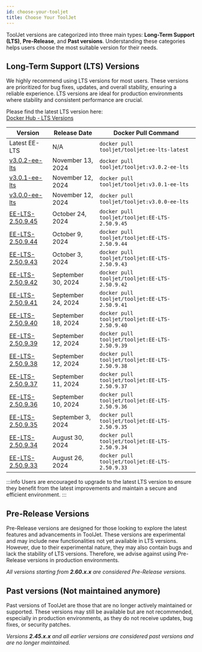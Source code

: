 ```yaml
---
id: choose-your-tooljet
title: Choose Your ToolJet
---
```


ToolJet versions are categorized into three main types: **Long-Term Support (LTS)**,  **Pre-Release**, and **Past versions**. Understanding these categories helps users choose the most suitable version for their needs.

## Long-Term Support (LTS) Versions

We highly recommend using LTS versions for most users. These versions are prioritized for bug fixes, updates, and overall stability, ensuring a reliable experience. LTS versions are ideal for production environments where stability and consistent performance are crucial.

Please find the latest LTS version here: <br/>
[Docker Hub - LTS Versions](https://hub.docker.com/r/tooljet/tooljet/tags?page_size=&ordering=&name=EE-LTS) 

| Version | Release Date | Docker Pull Command |
|---------|--------------|----------------------|
| Latest EE-LTS | N/A | `docker pull tooljet/tooljet:ee-lts-latest` |
| [v3.0.2-ee-lts](https://hub.docker.com/layers/tooljet/tooljet/v3.0.2-ee-lts/images/sha256-6cb558e5e3337c7fc1b9ffc830ce7096f19253ff5f2fad177afdb46fb0b0ea9d?context=explore) | November 13, 2024 | `docker pull tooljet/tooljet:v3.0.2-ee-lts` |
| [v3.0.1-ee-lts](https://hub.docker.com/layers/tooljet/tooljet/v3.0.1-ee-lts/images/sha256-b4f2e0779f76db07606ddd8a688cb7e06824837be3f507026ff91bb235efcc1d?context=explore) | November 12, 2024 | `docker pull tooljet/tooljet:v3.0.1-ee-lts` |
| [v3.0.0-ee-lts](https://hub.docker.com/layers/tooljet/tooljet/v3.0.0-ee-lts/images/sha256-989f1370c502e97555dd7e669f896ef6ba2ad1d4f317c53335105bf937b5b189?context=explore) | November 12, 2024 | `docker pull tooljet/tooljet:v3.0.0-ee-lts` |
| [EE-LTS-2.50.9.45](https://hub.docker.com/layers/tooljet/tooljet/EE-LTS-2.50.9.45/images/sha256-cb0030d66415ac52d156608fee2de8ce400cd4b2a7b3f865be331d13d939c883?context=explore) | October 24, 2024 | `docker pull tooljet/tooljet:EE-LTS-2.50.9.45` |
| [EE-LTS-2.50.9.44](https://hub.docker.com/layers/tooljet/tooljet/EE-LTS-2.50.9.44/images/sha256-739781626ba3b7a61890d5e6b633099fee12e0e14aa3d176ceafe102f4b4ca98?context=explore) | October 9, 2024 | `docker pull tooljet/tooljet:EE-LTS-2.50.9.44` |
| [EE-LTS-2.50.9.43](https://hub.docker.com/layers/tooljet/tooljet/EE-LTS-2.50.9.43/images/sha256-5d1cdd349872279ff23da9332dc0ec71c4ad637b35b728c44211f21fd206fa1c?context=explore) | October 3, 2024 | `docker pull tooljet/tooljet:EE-LTS-2.50.9.43` |
| [EE-LTS-2.50.9.42](https://hub.docker.com/layers/tooljet/tooljet/EE-LTS-2.50.9.42/images/sha256-767102dd525db7e4f2770d55db5a5862d1cc1507f752722d6eb24bae609fada7?context=explore) | September 30, 2024 | `docker pull tooljet/tooljet:EE-LTS-2.50.9.42` |
| [EE-LTS-2.50.9.41](https://hub.docker.com/layers/tooljet/tooljet/EE-LTS-2.50.9.41/images/sha256-d36444747af6f81d4456ca4d1f7dcf92c3e77e13e23ca9407c22de1c62451bd7?context=explore) | September 24, 2024 | `docker pull tooljet/tooljet:EE-LTS-2.50.9.41` |
| [EE-LTS-2.50.9.40](https://hub.docker.com/layers/tooljet/tooljet/EE-LTS-2.50.9.40/images/sha256-26338b926568dc514c26988f6cd01f84bb3edf950fac08982365fabb95900f78?context=explore) | September 18, 2024 | `docker pull tooljet/tooljet:EE-LTS-2.50.9.40` |
| [EE-LTS-2.50.9.39](https://hub.docker.com/layers/tooljet/tooljet/EE-LTS-2.50.9.39/images/sha256-6f1b7a00432e0e29a05adb375d3ddd9da877d6eb53d489be14ca0061953bbb57?context=explore) | September 12, 2024 | `docker pull tooljet/tooljet:EE-LTS-2.50.9.39` |
| [EE-LTS-2.50.9.38](https://hub.docker.com/layers/tooljet/tooljet/EE-LTS-2.50.9.38/images/sha256-1974afb5f8483f4bfb7bf7575d7d8b4f0f7747dd7c88139cbf559c3ce8b1fdbd?context=explore) | September 12, 2024 | `docker pull tooljet/tooljet:EE-LTS-2.50.9.38` |
| [EE-LTS-2.50.9.37](https://hub.docker.com/layers/tooljet/tooljet/EE-LTS-2.50.9.37/images/sha256-b1a13a5424bf14af77bb455f39e07d2a774303bcf4286aa7bd6d0a78c1a58e59?context=explore) | September 11, 2024 | `docker pull tooljet/tooljet:EE-LTS-2.50.9.37` |
| [EE-LTS-2.50.9.36](https://hub.docker.com/layers/tooljet/tooljet/EE-LTS-2.50.9.36/images/sha256-969ae46a17c5873882641b7e23b02e087874194d9546e0a55d21d49044becd9e?context=explore) | September 10, 2024 | `docker pull tooljet/tooljet:EE-LTS-2.50.9.36` |
| [EE-LTS-2.50.9.35](https://hub.docker.com/layers/tooljet/tooljet/EE-LTS-2.50.9.35/images/sha256-8a1b0014d470aff108ad75fd6982e01696740f2154a3bb49f08671b93d55485b?context=explore) | September 3, 2024 | `docker pull tooljet/tooljet:EE-LTS-2.50.9.35` |
| [EE-LTS-2.50.9.34](https://hub.docker.com/layers/tooljet/tooljet/EE-LTS-2.50.9.34/images/sha256-95af52997ec5b42fd5435bfef2f8996d0acc8234ae0541e155705ea4c689b272?context=explore) | August 30, 2024 | `docker pull tooljet/tooljet:EE-LTS-2.50.9.34` |
| [EE-LTS-2.50.9.33](https://hub.docker.com/layers/tooljet/tooljet/EE-LTS-2.50.9.33/images/sha256-e231b959a7e5e1455235d344ceffeaa34b482d925d9676e5169f58e966c59fbb?context=explore) | August 26, 2024 | `docker pull tooljet/tooljet:EE-LTS-2.50.9.33` |

:::info
Users are encouraged to upgrade to the latest LTS version to ensure they benefit from the latest improvements and maintain a secure and efficient environment. 
:::

## Pre-Release Versions

Pre-Release versions are designed for those looking to explore the latest features and advancements in ToolJet. These versions are experimental and may include new functionalities not yet available in LTS versions. However, due to their experimental nature, they may also contain bugs and lack the stability of LTS versions. Therefore, we advise against using Pre-Release versions in production environments.

*All versions starting from **2.60.x.x** are considered Pre-Release versions.*

## Past versions (Not maintained anymore)

Past versions of ToolJet are those that are no longer actively maintained or supported. These versions may still be available but are not recommended, especially in production environments, as they do not receive updates, bug fixes, or security patches. 

*Versions **2.45.x.x** and all earlier versions are considered past versions and are no longer maintained.*
